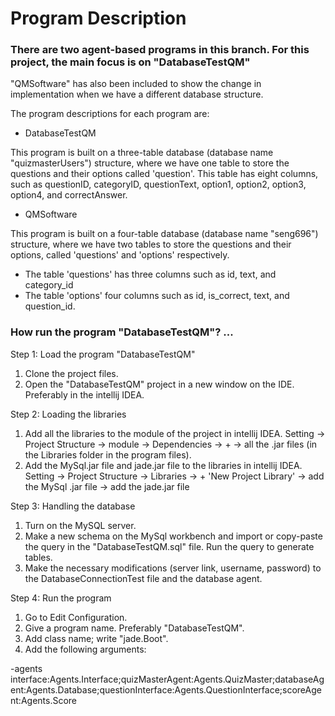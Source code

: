 # Program Description

### There are two agent-based programs in this branch. For this project, the main focus is on "DatabaseTestQM"
"QMSoftware" has also been included to show the change in implementation when we have a different database structure.

The program descriptions for each program are:

  - DatabaseTestQM

This program is built on a three-table database (database name "quizmasterUsers") structure, where we have one table to store the questions and their options called 'question'. This table has eight columns, such as questionID, categoryID, questionText, option1, option2, option3, option4, and correctAnswer.
   
   - QMSoftware

This program is built on a four-table database (database name "seng696") structure, where we have two tables to store the questions and their options, called 'questions' and 'options' respectively.

  - The table 'questions' has three columns such as id, text, and category_id
  - The table 'options' four columns such as id, is_correct, text, and question_id.

### How run the program "DatabaseTestQM"? ...

Step 1: Load the program "DatabaseTestQM"

   1. Clone the project files.
   2. Open the "DatabaseTestQM" project in a new window on the IDE. Preferably in the intellij IDEA.

Step 2: Loading the libraries
   
  1. Add all the libraries to the module of the project in intellij IDEA. 
  Setting -> Project Structure -> module -> Dependencies -> + -> all the .jar files (in the Libraries folder in the program files).
  2. Add the MySql.jar file and jade.jar file to the libraries in intellij IDEA.
  Setting -> Project Structure -> Libraries -> + 'New Project Library' -> add the MySql .jar file -> add the jade.jar file

Step 3: Handling the database

   1. Turn on the MySQL server.
   2. Make a new schema on the MySql workbench and import or copy-paste the query in the "DatabaseTestQM.sql" file. Run the query to generate tables.
   3. Make the necessary modifications (server link, username, password) to the DatabaseConnectionTest file and the database agent.

Step 4: Run the program

1. Go to Edit Configuration.
2. Give a program name. Preferably "DatabaseTestQM".
3. Add class name; write "jade.Boot".
4. Add the following arguments:

-agents interface:Agents.Interface;quizMasterAgent:Agents.QuizMaster;databaseAgent:Agents.Database;questionInterface:Agents.QuestionInterface;scoreAgent:Agents.Score

